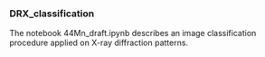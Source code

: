 ### DRX_classification

The notebook 44Mn_draft.ipynb describes an image classification procedure applied on X-ray diffraction patterns.

